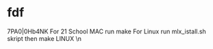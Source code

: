 # fdf
7PA0|0Hb4NK
For 21 School MAC run make 
For Linux run mlx_istall.sh skript then make LINUX \n
